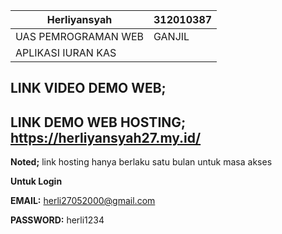 |   Herliyansyah       |   312010387        |
|----------------------|--------------------|
| UAS PEMROGRAMAN WEB  | GANJIL             |
|       APLIKASI IURAN KAS                  |


## LINK VIDEO DEMO WEB;

## LINK DEMO WEB HOSTING; https://herliyansyah27.my.id/

**Noted;** link hosting hanya berlaku satu bulan untuk masa akses 

**Untuk Login**

**EMAIL:** herli27052000@gmail.com 

**PASSWORD:** herli1234 

